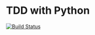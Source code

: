 TDD with Python
===============
[![Build Status](https://jenkins.cargolists.xyz/buildStatus/icon?job=cargolists)](https://jenkins.cargolists.xyz/job/cargolists/)

